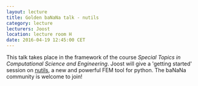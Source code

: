 ```yaml
---
layout: lecture
title: Golden baNaNa talk - nutils   
category: lecture
lecturers: Joost
location: lecture room H
date: 2016-04-19 12:45:00 CET
---
```


This talk takes place in the framework of the course *Special Topics in Computational Science and
Engineering*. Joost will give a 'getting started' session on [nutils], a new and powerful FEM tool
for python. The baNaNa community is welcome to join!

[nutils]: http://www.nutils.org
